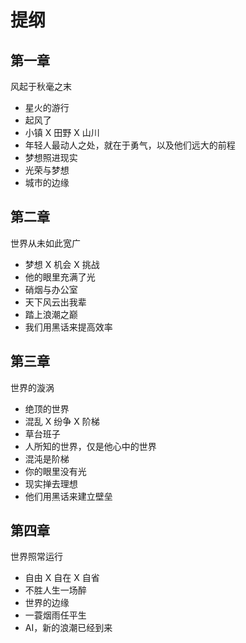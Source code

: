 # 提纲

## 第一章
风起于秋毫之末
* 星火的游行
* 起风了
* 小镇 X 田野 X 山川
* 年轻人最动人之处，就在于勇气，以及他们远大的前程
* 梦想照进现实
* 光荣与梦想
* 城市的边缘

## 第二章
世界从未如此宽广
* 梦想 X 机会 X 挑战
* 他的眼里充满了光
* 硝烟与办公室
* 天下风云出我辈
* 踏上浪潮之巅
* 我们用黑话来提高效率

## 第三章
世界的漩涡
* 绝顶的世界
* 混乱 X 纷争 X 阶梯
* 草台班子
* 人所知的世界，仅是他心中的世界
* 混沌是阶梯
* 你的眼里没有光
* 现实掸去理想
* 他们用黑话来建立壁垒

## 第四章
世界照常运行
* 自由 X 自在 X 自省
* 不胜人生一场醉
* 世界的边缘
* 一蓑烟雨任平生
* AI，新的浪潮已经到来


